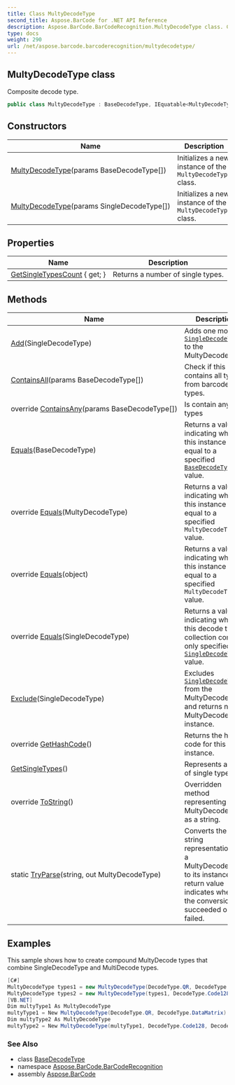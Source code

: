 ```yaml
---
title: Class MultyDecodeType
second_title: Aspose.BarCode for .NET API Reference
description: Aspose.BarCode.BarCodeRecognition.MultyDecodeType class. Composite decode type
type: docs
weight: 290
url: /net/aspose.barcode.barcoderecognition/multydecodetype/
---
```

## MultyDecodeType class

Composite decode type.

```csharp
public class MultyDecodeType : BaseDecodeType, IEquatable<MultyDecodeType>
```

## Constructors

| Name | Description |
| --- | --- |
| [MultyDecodeType](multydecodetype/#constructor)(params BaseDecodeType[]) | Initializes a new instance of the `MultyDecodeType` class. |
| [MultyDecodeType](multydecodetype/#constructor_1)(params SingleDecodeType[]) | Initializes a new instance of the `MultyDecodeType` class. |

## Properties

| Name | Description |
| --- | --- |
| [GetSingleTypesCount](../../aspose.barcode.barcoderecognition/multydecodetype/getsingletypescount/) { get; } | Returns a number of single types. |

## Methods

| Name | Description |
| --- | --- |
| [Add](../../aspose.barcode.barcoderecognition/multydecodetype/add/)(SingleDecodeType) | Adds one more [`SingleDecodeType`](../singledecodetype/) to the MultyDecodeType. |
| [ContainsAll](../../aspose.barcode.barcoderecognition/multydecodetype/containsall/)(params BaseDecodeType[]) | Check if this contains all types from barcode types. |
| override [ContainsAny](../../aspose.barcode.barcoderecognition/multydecodetype/containsany/)(params BaseDecodeType[]) | Is contain any of types |
| [Equals](../../aspose.barcode.barcoderecognition/basedecodetype/equals/)(BaseDecodeType) | Returns a value indicating whether this instance is equal to a specified [`BaseDecodeType`](../basedecodetype/) value. |
| override [Equals](../../aspose.barcode.barcoderecognition/multydecodetype/equals/#equals_1)(MultyDecodeType) | Returns a value indicating whether this instance is equal to a specified `MultyDecodeType` value. |
| override [Equals](../../aspose.barcode.barcoderecognition/multydecodetype/equals/#equals_3)(object) | Returns a value indicating whether this instance is equal to a specified `MultyDecodeType` value. |
| override [Equals](../../aspose.barcode.barcoderecognition/multydecodetype/equals/#equals_2)(SingleDecodeType) | Returns a value indicating whether this decode types collection contains only specified [`SingleDecodeType`](../singledecodetype/) value. |
| [Exclude](../../aspose.barcode.barcoderecognition/multydecodetype/exclude/)(SingleDecodeType) | Excludes [`SingleDecodeType`](../singledecodetype/) from the MultyDecodeType and returns new MultyDecodeType instance. |
| override [GetHashCode](../../aspose.barcode.barcoderecognition/multydecodetype/gethashcode/)() | Returns the hash code for this instance. |
| [GetSingleTypes](../../aspose.barcode.barcoderecognition/multydecodetype/getsingletypes/)() | Represents a list of single types. |
| override [ToString](../../aspose.barcode.barcoderecognition/multydecodetype/tostring/)() | Overridden method representing MultyDecodeType as a string. |
| static [TryParse](../../aspose.barcode.barcoderecognition/multydecodetype/tryparse/)(string, out MultyDecodeType) | Converts the string representation of a MultyDecodeType to its instance. A return value indicates whether the conversion succeeded or failed. |

## Examples

This sample shows how to create compound MultyDecode types that combine SingleDecodeType and MultiDecode types.

```csharp
[C#]
MultyDecodeType types1 = new MultyDecodeType(DecodeType.QR, DecodeType.DataMatrix);
MultyDecodeType types2 = new MultyDecodeType(types1, DecodeType.Code128, DecodeType.Code39);
[VB.NET]
Dim multyType1 As MultyDecodeType 
multyType1 = New MultyDecodeType(DecodeType.QR, DecodeType.DataMatrix)
Dim multyType2 As MultyDecodeType
multyType2 = New MultyDecodeType(multyType1, DecodeType.Code128, DecodeType.Code39)
```

### See Also

* class [BaseDecodeType](../basedecodetype/)
* namespace [Aspose.BarCode.BarCodeRecognition](../../aspose.barcode.barcoderecognition/)
* assembly [Aspose.BarCode](../../)


